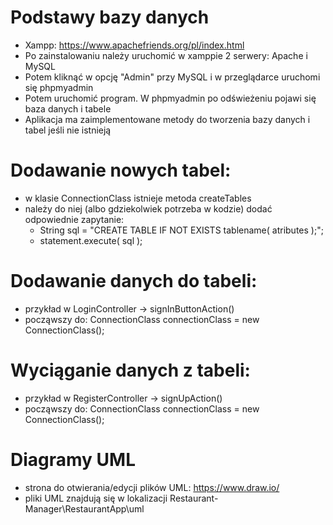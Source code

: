 # Podstawy bazy danych
 - Xampp: https://www.apachefriends.org/pl/index.html
 - Po zainstalowaniu należy uruchomić w xamppie 2 serwery: Apache i MySQL
 - Potem kliknąć w opcję "Admin" przy MySQL i w przeglądarce uruchomi się phpmyadmin
 - Potem uruchomić program. W phpmyadmin po odświeżeniu pojawi się baza danych i tabele
 - Aplikacja ma zaimplementowane metody do tworzenia bazy danych i tabel jeśli nie istnieją
 # Dodawanie nowych tabel:
  - w klasie ConnectionClass istnieje metoda createTables
  - należy do niej (albo gdziekolwiek potrzeba w kodzie) dodać odpowiednie zapytanie:
    - String sql = "CREATE TABLE IF NOT EXISTS tablename( atributes );";
    - statement.execute( sql );
 # Dodawanie danych do tabeli:
  - przykład w LoginController -> signInButtonAction()
  - począwszy do: ConnectionClass connectionClass = new ConnectionClass();
 # Wyciąganie danych z tabeli:
  - przykład w RegisterController -> signUpAction()
  - począwszy do: ConnectionClass connectionClass = new ConnectionClass();
  
  
  
  # Diagramy UML
  - strona do otwierania/edycji plików UML: https://www.draw.io/
  - pliki UML znajdują się w lokalizacji Restaurant-Manager\RestaurantApp\uml

